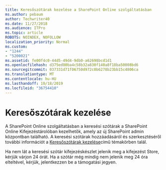 ```yaml
---
title: Keresőszótárak kezelése a SharePoint Online szolgáltatásban
ms.author: pebaum
author: Techwriter40
ms.date: 11/27/2018
ms.audience: ITPro
ms.topic: article
ROBOTS: NOINDEX, NOFOLLOW
localization_priority: Normal
ms.custom:
- "1244"
- "5200021"
ms.assetid: fe00f4c0-44d5-49d4-9db0-a62698bcd1d1
ms.openlocfilehash: d375ed80ba4c58b32a830f140a8f18ba50008bd6
ms.sourcegitcommit: 037331d71f06750d972c0b6278b23bb15c4806ca
ms.translationtype: MT
ms.contentlocale: hu-HU
ms.lasthandoff: 10/18/2019
ms.locfileid: "36754410"
---
```

# <a name="manage-search-dictionaries"></a>Keresőszótárak kezelése

A SharePoint Online szolgáltatásban a keresési szótárak a SharePoint Online Kifejezéstárolóban kezelhetők, amely az új SharePoint admin központban található. A keresési szótárak hozzáadásáról és szerkesztéséről további információt a [Keresőszótárak kezelése](https://go.microsoft.com/fwlink/?linkid=2044669&amp;clcid=0x409)című témakörben talál.
  
Ha nem lát a keresési szótár kifejezéskészlet jelenik meg a kifejezést Store, kérjük várjon 24 órát. Ha a szótár még mindig nem jelenik meg 24 óra elteltével, kérjük, jelentkezzen be a támogatási jegyen.
  